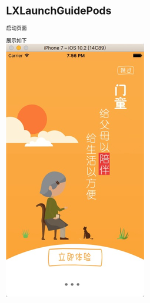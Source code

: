 # LXLaunchGuidePods
启动页面

展示如下<br>
![image](https://github.com/lionsom/LXLaunchGuidePods/blob/master/ShowImages/show_Image_1.png)


